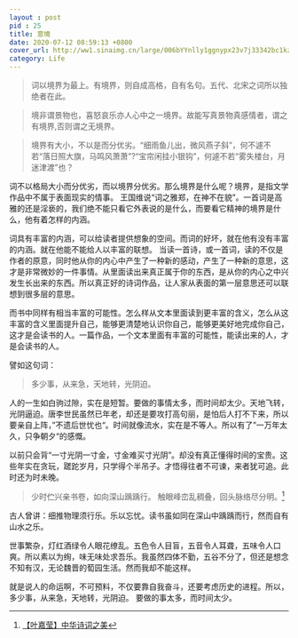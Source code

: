 ```yaml
---
layout : post
pid : 25
title: 意境
date: 2020-07-12 08:59:13 +0800
cover_url: http://ww1.sinaimg.cn/large/006bYYnlly1ggnypx23v7j33342bc1kz.jpg
category: Life
---
```


>词以境界为最上。有境界，则自成高格，自有名句。五代、北宋之词所以独绝者在此。

>境非谓景物也，喜怒哀乐亦人心中之一境界。故能写真景物真感情者，谓之有境界,否则谓之无境界。

> 境界有大小，不以是而分优劣。“细雨鱼儿出，微风燕子斜”，何不遽不若“落日照大旗，马鸣风萧萧”?“宝帘闲挂小银钩”，何遽不若“雾失楼台，月迷津渡”也？

词不以格局大小而分优劣，而以境界分优劣。那么境界是什么呢？境界，是指文学作品中不属于表面现实的情事。 
王国维说“词之雅郑，在神不在貌”。一首词是高雅的还是淫亵的，我们绝不能只看它外表说的是什么，而要看它精神的境界是什么，他有着怎样的内涵。

词具有丰富的内涵，可以给读者提供想象的空间。而词的好坏，就在他有没有丰富的内涵。就在他能不能给人以丰富的联想。
当读一首诗，或一首词，读的不仅是作者的原意，同时他从你的内心中产生了一种新的感动，产生了一种新的意思，这才是非常微妙的一件事情。从里面读出来真正属于你的东西，是从你的内心之中兴发生长出来的东西。所以真正好的诗词作品，让人家从表面的第一层意思还可以联想到很多层的意思。

而书中同样有相当丰富的可能性。怎么样从文本里面读到更丰富的含义，怎么从这丰富的含义里面提升自己，能够更清楚地认识你自己，能够更美好地完成你自己，这才是会读书的人。一篇作品，一个文本里面有丰富的可能性，能读出来的人，才是会读书的人。

譬如这句词：

>多少事，从来急，天地转，光阴迫。

人的一生如白驹过隙，实在是短暂。要做的事情太多，而时间却太少。天地飞转，光阴逼迫。唐李世民虽然已年老，却还是要攻打高句丽，是怕后人打不下来，所以要亲自上阵，”不遗后世忧也“。时间就像流水，实在是不等人。所以有了”一万年太久，只争朝夕“的感慨。

以前只会背“一寸光阴一寸金，寸金难买寸光阴”。却没有真正懂得时间的宝贵。这些年实在贪玩，蹉跎岁月，只学得个半吊子。才悟得往者不可谏，来者犹可追。此时还为时未晚。

>少时伫兴亲书卷，如向深山踽踽行。
触眼峰峦乱稠叠，回头脉络尽分明。[^1]

古人曾讲：细推物理须行乐。乐以忘忧。读书虽如同在深山中踽踽而行，然而自有山水之乐。

世事繁杂，灯红酒绿令人眼花缭乱。五色令人目盲，五音令人耳聋，五味令人口爽。所以素以为绚，味无味处求吾乐。我虽然四体不勤，五谷不分了，但还是想念不知有汉，无论魏晋的萄园生活。然而我却不能这样。

就是说人的命运啊，不可预料，不仅要靠自我奋斗，还要考虑历史的进程。所以，多少事，从来急，天地转，光阴迫。
要做的事太多，而时间太少。

[^1]:[【叶嘉莹】中华诗词之美](https://www.bilibili.com/video/BV1D4411j7Kr)


















